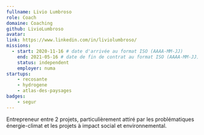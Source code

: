 ```yaml
---
fullname: Livio Lumbroso
role: Coach
domaine: Coaching
github: LivioLumbroso
avatar:
link: https://www.linkedin.com/in/liviolumbroso/
missions:
  - start: 2020-11-16 # date d'arrivée au format ISO (AAAA-MM-JJ)
    end: 2021-05-16 # date de fin de contrat au format ISO (AAAA-MM-JJ)
    status: independent
    employer: numa
startups:
    - recosante
    - hydrogene
    - atlas-des-paysages
badges: 
    - segur
---
```


Entrepreneur entre 2 projets, particulièrement attiré par les problématiques énergie-climat et les projets à impact social et environnemental.
